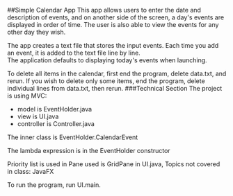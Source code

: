 ##Simple Calendar App
This app allows users to enter the date and description of events,
and on another side of the screen, a day's events are displayed in order of
time. The user is also able to view the events for any other day they wish. 

The app creates a text file that stores the input events. 
Each time you add an event, it is added to the text file line by line.  
The application defaults to displaying today's events when launching.

To delete all items in the calendar, first end the program, delete data.txt, and rerun.
If you wish to delete only some items, end the program, delete individual lines
from data.txt, then rerun. 
###Technical Section
The project is using MVC:
* model is EventHolder.java
* view is UI.java
* controller is Controller.java

The inner class is EventHolder.CalendarEvent 

The lambda expression is in the EventHolder constructor

Priority list is used in Pane used is GridPane in UI.java, 
Topics not covered in class: JavaFX

To run the program, run UI.main.

